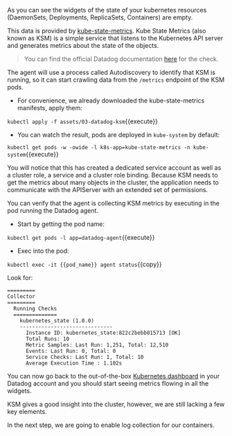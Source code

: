 As you can see the widgets of the state of your kubernetes resources (DaemonSets, Deployments,
ReplicaSets, Containers) are empty.

This data is provided by [kube-state-metrics](https://github.com/kubernetes/kube-state-metrics). Kube State Metrics (also known as KSM) is a simple service that listens to the Kubernetes API server and generates metrics about the state of the objects.

> You can find the official Datadog documentation [here](https://docs.datadoghq.com/integrations/kubernetes/#setup-kubernetes-state) for the check.

The agent will use a process called Autodiscovery to identify that KSM is running, so it can start crawling data from the `/metrics` endpoint of the KSM pods.

* For convenience, we already downloaded the kube-state-metrics manifests, apply
them:

`kubectl apply -f assets/03-datadog-ksm`{{execute}}

* You can watch the result, pods are deployed in `kube-system` by default:

`kubectl get pods -w -owide -l k8s-app=kube-state-metrics -n kube-system`{{execute}}

You will notice that this has created a dedicated service account as well as a cluster role, a service and a cluster role binding.  Because KSM needs to get the metrics about many objects in the cluster, the application needs to communicate with the APIServer with an extended set of permissions.

You can verify that the agent is collecting KSM metrics by executing in the pod running the Datadog agent.

* Start by getting the pod name:

`kubectl get pods -l app=datadog-agent`{{execute}}

* Exec into the pod:

`kubectl exec -it {{pod_name}} agent status`{{copy}}

Look for:
```
=========
Collector
=========
  Running Checks
  ==============
    kubernetes_state (1.0.0)
    ------------------------------
      Instance ID: kubernetes_state:822c2bebb015713 [OK]
      Total Runs: 10
      Metric Samples: Last Run: 1,251, Total: 12,510
      Events: Last Run: 0, Total: 0
      Service Checks: Last Run: 1, Total: 10
      Average Execution Time : 1.102s
```

You can now go back to the out-of-the-box [Kubernetes dashboard](https://app.datadoghq.com/screen/integration/86) in your Datadog account and you should start seeing metrics flowing in all the widgets.

KSM gives a good insight into the cluster, however, we are still lacking a few key elements.

In the next step, we are going to enable log collection for our containers.
